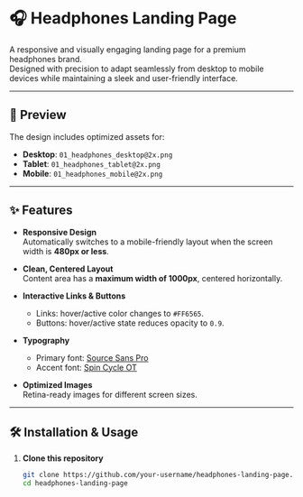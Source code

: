 # 🎧 Headphones Landing Page

A responsive and visually engaging landing page for a premium headphones brand.  
Designed with precision to adapt seamlessly from desktop to mobile devices while maintaining a sleek and user-friendly interface.

---

## 📸 Preview

The design includes optimized assets for:

- **Desktop**: `01_headphones_desktop@2x.png`
- **Tablet**: `01_headphones_tablet@2x.png`
- **Mobile**: `01_headphones_mobile@2x.png`

---

## ✨ Features

- **Responsive Design**  
  Automatically switches to a mobile-friendly layout when the screen width is **480px or less**.
  
- **Clean, Centered Layout**  
  Content area has a **maximum width of 1000px**, centered horizontally.

- **Interactive Links & Buttons**  
  - Links: hover/active color changes to `#FF6565`.  
  - Buttons: hover/active state reduces opacity to `0.9`.

- **Typography**  
  - Primary font: [Source Sans Pro](https://fonts.google.com/specimen/Source+Sans+Pro)  
  - Accent font: [Spin Cycle OT](https://www.myfonts.com/fonts/sideshow/spin-cycle-ot/)  

- **Optimized Images**  
  Retina-ready images for different screen sizes.

---

## 🛠 Installation & Usage

1. **Clone this repository**  
   ```bash
   git clone https://github.com/your-username/headphones-landing-page.git
   cd headphones-landing-page
